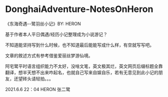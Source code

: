 # DonghaiAdventure-NotesOnHeron

《东海奇遇--鹭羽丝小记》BY: HERON

基于作者本人平日偶遇/经历小记整理成为小说游记？

不知道能坚持写到什么时候，也不知道最后能能写成什么样，有空就写写吧。

文章的敘述方式有参考借鉴爱丽丝梦游仙境。

阿宅鹭平时语言组织能力不太好，没啥文笔，英文极其烂，英文网页后缀标题全靠翻译，想半天想不出来咋起名，也就自己写来自娱自乐，若有无意见到此小记的朋友，还望砖头请轻拍。。。

2021.6.6  22：04 HERON 张二鹭
